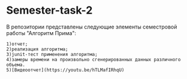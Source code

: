 # Semester-task-2
В репозитории представлены следующие элементы семестровой работы "Алгоритм Прима":
```
1)отчет;
2)реализация алгоритма;
3)junit-тест применения алгоритма;
4)замеры времени на произвольно сгенерированных данных различного объема.
5)[Видеоотчет](https://youtu.be/hTLMafIRhqU)
```
